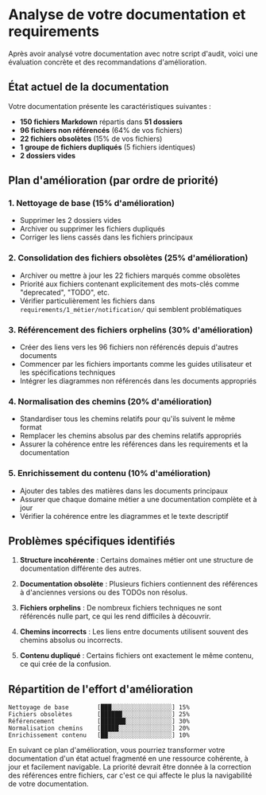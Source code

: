 # Analyse de votre documentation et requirements

Après avoir analysé votre documentation avec notre script d'audit, voici une évaluation concrète et des recommandations d'amélioration.

## État actuel de la documentation

Votre documentation présente les caractéristiques suivantes :
- **150 fichiers Markdown** répartis dans **51 dossiers**
- **96 fichiers non référencés** (64% de vos fichiers)
- **22 fichiers obsolètes** (15% de vos fichiers)
- **1 groupe de fichiers dupliqués** (5 fichiers identiques)
- **2 dossiers vides**

## Plan d'amélioration (par ordre de priorité)

### 1. Nettoyage de base (15% d'amélioration)
- Supprimer les 2 dossiers vides
- Archiver ou supprimer les fichiers dupliqués
- Corriger les liens cassés dans les fichiers principaux

### 2. Consolidation des fichiers obsolètes (25% d'amélioration)
- Archiver ou mettre à jour les 22 fichiers marqués comme obsolètes
- Priorité aux fichiers contenant explicitement des mots-clés comme "deprecated", "TODO", etc.
- Vérifier particulièrement les fichiers dans `requirements/1_métier/notification/` qui semblent problématiques

### 3. Référencement des fichiers orphelins (30% d'amélioration)
- Créer des liens vers les 96 fichiers non référencés depuis d'autres documents
- Commencer par les fichiers importants comme les guides utilisateur et les spécifications techniques
- Intégrer les diagrammes non référencés dans les documents appropriés

### 4. Normalisation des chemins (20% d'amélioration)
- Standardiser tous les chemins relatifs pour qu'ils suivent le même format
- Remplacer les chemins absolus par des chemins relatifs appropriés
- Assurer la cohérence entre les références dans les requirements et la documentation

### 5. Enrichissement du contenu (10% d'amélioration)
- Ajouter des tables des matières dans les documents principaux
- Assurer que chaque domaine métier a une documentation complète et à jour
- Vérifier la cohérence entre les diagrammes et le texte descriptif

## Problèmes spécifiques identifiés

1. **Structure incohérente** : Certains domaines métier ont une structure de documentation différente des autres.

2. **Documentation obsolète** : Plusieurs fichiers contiennent des références à d'anciennes versions ou des TODOs non résolus.

3. **Fichiers orphelins** : De nombreux fichiers techniques ne sont référencés nulle part, ce qui les rend difficiles à découvrir.

4. **Chemins incorrects** : Les liens entre documents utilisent souvent des chemins absolus ou incorrects.

5. **Contenu dupliqué** : Certains fichiers ont exactement le même contenu, ce qui crée de la confusion.

## Répartition de l'effort d'amélioration

```
Nettoyage de base        [███░░░░░░░░░░░░░░░░░] 15%
Fichiers obsolètes       [██████░░░░░░░░░░░░░░] 25%
Référencement            [███████░░░░░░░░░░░░░] 30%
Normalisation chemins    [█████░░░░░░░░░░░░░░░] 20%
Enrichissement contenu   [██░░░░░░░░░░░░░░░░░░] 10%
```

En suivant ce plan d'amélioration, vous pourriez transformer votre documentation d'un état actuel fragmenté en une ressource cohérente, à jour et facilement navigable. La priorité devrait être donnée à la correction des références entre fichiers, car c'est ce qui affecte le plus la navigabilité de votre documentation. 